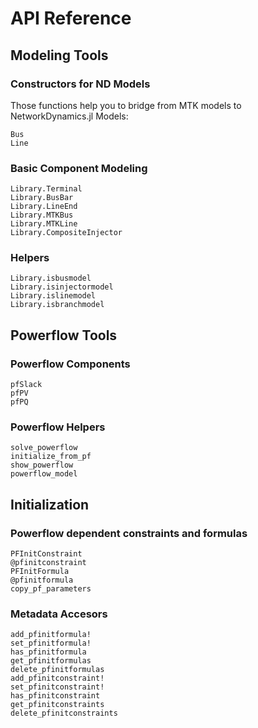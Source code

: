 # API Reference
## Modeling Tools
### Constructors for ND Models
Those functions help you to bridge from MTK models to NetworkDynamics.jl Models:
```@docs
Bus
Line
```

### Basic Component Modeling
```@docs
Library.Terminal
Library.BusBar
Library.LineEnd
Library.MTKBus
Library.MTKLine
Library.CompositeInjector
```

### Helpers
```@docs
Library.isbusmodel
Library.isinjectormodel
Library.islinemodel
Library.isbranchmodel
```

## Powerflow Tools
### Powerflow Components
```@docs
pfSlack
pfPV
pfPQ
```

### Powerflow Helpers
```@docs
solve_powerflow
initialize_from_pf
show_powerflow
powerflow_model
```

## Initialization
### Powerflow dependent constraints and formulas
```@docs
PFInitConstraint
@pfinitconstraint
PFInitFormula
@pfinitformula
copy_pf_parameters
```

### Metadata Accesors
```@docs
add_pfinitformula!
set_pfinitformula!
has_pfinitformula
get_pfinitformulas
delete_pfinitformulas
add_pfinitconstraint!
set_pfinitconstraint!
has_pfinitconstraint
get_pfinitconstraints
delete_pfinitconstraints
```
